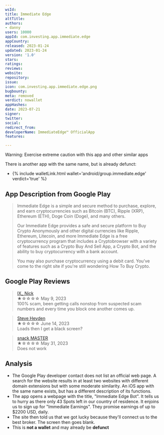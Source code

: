 ```yaml
---
wsId: 
title: Immediate Edge
altTitle: 
authors:
- danny
users: 10000
appId: com.investing.app.immediate.edge
appCountry: 
released: 2023-01-24
updated: 2023-01-24
version: '1.0'
stars: 
ratings: 
reviews: 
website: 
repository: 
issue: 
icon: com.investing.app.immediate.edge.png
bugbounty: 
meta: removed
verdict: nowallet
appHashes: 
date: 2023-07-21
signer: 
twitter: 
social: 
redirect_from: 
developerName: ImmediateEdge™ OfficialApp
features: 

---
```


<div class="alertBox"><div>Warning: Exercise extreme caution with this app and other similar apps
 </div> </div>

There is another app with the same name, but is already defunct:

- {% include walletLink.html wallet='android/group.immediate.edge' verdict='true' %}

## App Description from Google Play

> Immediate Edge is a simple and secure method to purchase, explore, and earn cryptocurrencies such as Bitcoin (BTC), Ripple (XRP), Ethereum (ETH), Doge Coin (Doge), and many others.
>
> Our Immediate Edge provides a safe and secure platform to Buy Crypto Anonymously and other digital currencies like Ripple, Ethereum, Litecoin, and more
> Immediate Edge is a free cryptocurrency program that includes a Cryptobrowser with a variety of features such as a Crypto Buy And Sell App, a Crypto Bot, and the ability to buy cryptocurrency with a bank account.
>
> You may also purchase cryptocurrency using a debit card. You've come to the right site if you're still wondering How To Buy Crypto.

## Google Play Reviews

> [IX_ Nick](https://play.google.com/store/apps/details?id=com.investing.app.immediate.edge&gl=lu)<br>
  ★☆☆☆☆ May 9, 2023 <br>
       100% scam, been getting calls nonstop from suspected scam numbers and every time you block one another comes up.

> [Steve Heyden](https://play.google.com/store/apps/details?id=com.investing.app.immediate.edge&gl=lu)<br>
  ★☆☆☆☆ June 14, 2023 <br>
       Loads then I get a black screen?

> [snack MASTER](https://play.google.com/store/apps/details?id=com.investing.app.immediate.edge&gl=lu)<br>
  ★☆☆☆☆ May 31, 2023 <br>
       Does not work

## Analysis 

- The Google Play developer contact does not list an official web page. A search for the website results in at least two websites with different domain extensions but with some moderate similarity. An iOS app with the same name exists, but has a different description of its functions.
- The app opens a webpage with the title, "Immediate Edge Bot". It tells us to hurry as there only 43 Spots left in our country of residence. It enjoins us to sign up for "Immediate Earnings". They promise earnings of up to $2200 USD, daily.
- The site then told us that we got lucky because they'll connect us to the best broker. The screen then goes blank.
- This is **not a wallet** and may already be **defunct**
